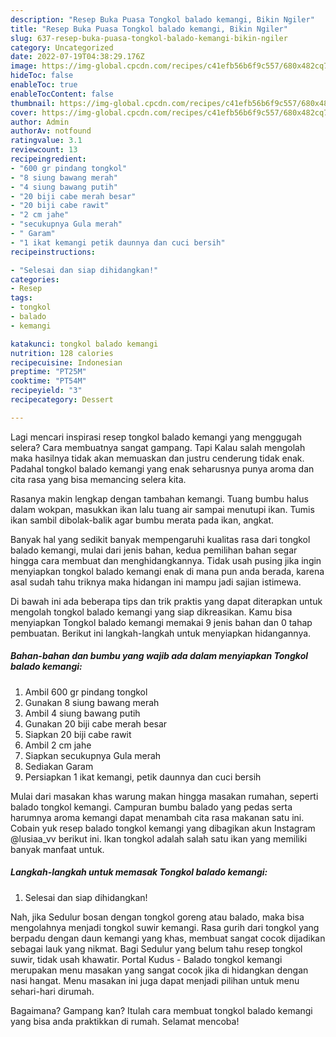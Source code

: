 ```yaml
---
description: "Resep Buka Puasa Tongkol balado kemangi, Bikin Ngiler"
title: "Resep Buka Puasa Tongkol balado kemangi, Bikin Ngiler"
slug: 637-resep-buka-puasa-tongkol-balado-kemangi-bikin-ngiler
category: Uncategorized
date: 2022-07-19T04:38:29.176Z
image: https://img-global.cpcdn.com/recipes/c41efb56b6f9c557/680x482cq70/tongkol-balado-kemangi-foto-resep-utama.jpg
hideToc: false
enableToc: true
enableTocContent: false
thumbnail: https://img-global.cpcdn.com/recipes/c41efb56b6f9c557/680x482cq70/tongkol-balado-kemangi-foto-resep-utama.jpg
cover: https://img-global.cpcdn.com/recipes/c41efb56b6f9c557/680x482cq70/tongkol-balado-kemangi-foto-resep-utama.jpg
author: Admin
authorAv: notfound
ratingvalue: 3.1
reviewcount: 13
recipeingredient:
- "600 gr pindang tongkol"
- "8 siung bawang merah"
- "4 siung bawang putih"
- "20 biji cabe merah besar"
- "20 biji cabe rawit"
- "2 cm jahe"
- "secukupnya Gula merah"
- " Garam"
- "1 ikat kemangi petik daunnya dan cuci bersih"
recipeinstructions:

- "Selesai dan siap dihidangkan!"
categories:
- Resep
tags:
- tongkol
- balado
- kemangi

katakunci: tongkol balado kemangi 
nutrition: 128 calories
recipecuisine: Indonesian
preptime: "PT25M"
cooktime: "PT54M"
recipeyield: "3"
recipecategory: Dessert

---
```



Lagi mencari inspirasi resep tongkol balado kemangi yang menggugah selera? Cara membuatnya sangat gampang. Tapi Kalau salah mengolah maka hasilnya tidak akan memuaskan dan justru cenderung tidak enak. Padahal tongkol balado kemangi yang enak seharusnya punya aroma dan cita rasa yang bisa memancing selera kita.


Rasanya makin lengkap dengan tambahan kemangi. Tuang bumbu halus dalam wokpan, masukkan ikan lalu tuang air sampai menutupi ikan. Tumis ikan sambil dibolak-balik agar bumbu merata pada ikan, angkat.

Banyak hal yang sedikit banyak mempengaruhi kualitas rasa dari tongkol balado kemangi, mulai dari jenis bahan, kedua pemilihan bahan segar hingga cara membuat dan menghidangkannya. Tidak usah pusing jika ingin menyiapkan tongkol balado kemangi enak di mana pun anda berada, karena asal sudah tahu triknya maka hidangan ini mampu jadi sajian istimewa.


Di bawah ini ada beberapa tips dan trik praktis yang dapat diterapkan untuk mengolah tongkol balado kemangi yang siap dikreasikan. Kamu bisa menyiapkan Tongkol balado kemangi memakai 9 jenis bahan dan 0 tahap pembuatan. Berikut ini langkah-langkah untuk menyiapkan hidangannya.

<!--inarticleads1-->

##### Bahan-bahan dan bumbu yang wajib ada dalam menyiapkan Tongkol balado kemangi:

1. Ambil 600 gr pindang tongkol
1. Gunakan 8 siung bawang merah
1. Ambil 4 siung bawang putih
1. Gunakan 20 biji cabe merah besar
1. Siapkan 20 biji cabe rawit
1. Ambil 2 cm jahe
1. Siapkan secukupnya Gula merah
1. Sediakan  Garam
1. Persiapkan 1 ikat kemangi, petik daunnya dan cuci bersih


Mulai dari masakan khas warung makan hingga masakan rumahan, seperti balado tongkol kemangi. Campuran bumbu balado yang pedas serta harumnya aroma kemangi dapat menambah cita rasa makanan satu ini. Cobain yuk resep balado tongkol kemangi yang dibagikan akun Instagram @lusiaa_vv berikut ini. Ikan tongkol adalah salah satu ikan yang memiliki banyak manfaat untuk. 

<!--inarticleads2-->

##### Langkah-langkah untuk memasak Tongkol balado kemangi:


1. Selesai dan siap dihidangkan!

Nah, jika Sedulur bosan dengan tongkol goreng atau balado, maka bisa mengolahnya menjadi tongkol suwir kemangi. Rasa gurih dari tongkol yang berpadu dengan daun kemangi yang khas, membuat sangat cocok dijadikan sebagai lauk yang nikmat. Bagi Sedulur yang belum tahu resep tongkol suwir, tidak usah khawatir. Portal Kudus - Balado tongkol kemangi merupakan menu masakan yang sangat cocok jika di hidangkan dengan nasi hangat. Menu masakan ini juga dapat menjadi pilihan untuk menu sehari-hari dirumah. 

Bagaimana? Gampang kan? Itulah cara membuat tongkol balado kemangi yang bisa anda praktikkan di rumah. Selamat mencoba!
